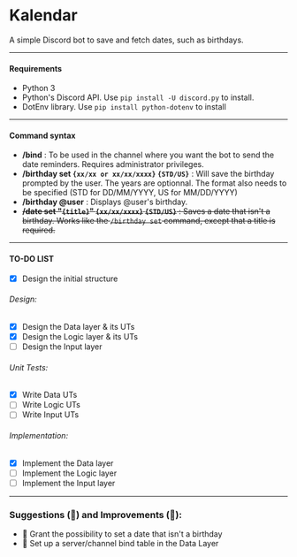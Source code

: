 # Kalendar
A simple Discord bot to save and fetch dates, such as birthdays.

------

#### Requirements
- Python 3
- Python's Discord API. Use `pip install -U discord.py` to install.
- DotEnv library. Use `pip install python-dotenv` to install

---

#### Command syntax
- **/bind** : To be used in the channel where you want the bot to send the date reminders. Requires administrator privileges.
- **/birthday set `{xx/xx or xx/xx/xxxx}` `{STD/US}`** : Will save the birthday prompted by the user. The years are optionnal. The format also needs to be specified (STD for DD/MM/YYYY, US for MM/DD/YYYY)
- **/birthday @user** : Displays @user's birthday.
- ~~**/date set "`{title}`" `{xx/xx/xxxx}` `{STD/US}`** : Saves a date that isn't a birthday. Works like the `/birthday set` command, except that a title is required.~~

---

#### TO-DO LIST
- [X] Design the initial structure
###### Design:
- [X] Design the Data layer & its UTs
- [X] Design the Logic layer & its UTs
- [ ] Design the Input layer
###### Unit Tests:
- [X] Write Data UTs
- [ ] Write Logic UTs
- [ ] Write Input UTs
###### Implementation:
- [X] Implement the Data layer
- [ ] Implement the Logic layer
- [ ] Implement the Input layer

--------

### Suggestions (🔴) and Improvements (🔵):
- 🔴 Grant the possibility to set a date that isn't a birthday
- 🔵 Set up a server/channel bind table in the Data Layer
